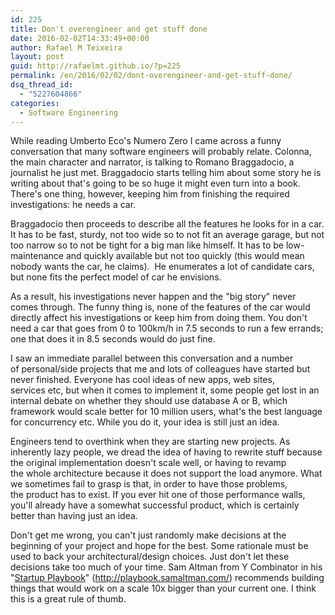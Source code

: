 ```yaml
---
id: 225
title: Don't overengineer and get stuff done
date: 2016-02-02T14:33:49+00:00
author: Rafael M Teixeira
layout: post
guid: http://rafaelmt.github.io/?p=225
permalink: /en/2016/02/02/dont-overengineer-and-get-stuff-done/
dsq_thread_id:
  - "5227604866"
categories:
  - Software Engineering
---
```

While reading Umberto Eco's Numero Zero I came across a funny conversation that many software engineers will probably relate. Colonna, the main character and narrator, is talking to Romano Braggadocio, a journalist he just met. Braggadocio starts telling him about some story he is writing about that's going to be so huge it might even turn into a book. There's one thing, however, keeping him from finishing the required investigations: he needs a car.

Braggadocio then proceeds to describe all the features he looks for in a car. It has to be fast, sturdy, not too wide so to not fit an average garage, but not too narrow so to not be tight for a big man like himself. It has to be low-maintenance and quickly available but not too quickly (this would mean nobody wants the car, he claims).  He enumerates a lot of candidate cars, but none fits the perfect model of car he envisions.

As a result, his investigations never happen and the "big story" never comes through. The funny thing is, none of the features of the car would directly affect his investigations or keep him from doing them. You don't need a car that goes from 0 to 100km/h in 7.5 seconds to run a few errands; one that does it in 8.5 seconds would do just fine.

I saw an immediate parallel between this conversation and a number of personal/side projects that me and lots of colleagues have started but never finished. Everyone has cool ideas of new apps, web sites, services etc, but when it comes to implement it, some people get lost in an internal debate on whether they should use database A or B, which framework would scale better for 10 million users, what's the best language for concurrency etc. While you do it, your idea is still just an idea.

Engineers tend to overthink when they are starting new projects. As inherently lazy people, we dread the idea of having to rewrite stuff because the original implementation doesn't scale well, or having to revamp the whole architecture because it does not support the load anymore. What we sometimes fail to grasp is that, in order to have those problems, the product has to exist. If you ever hit one of those performance walls, you'll already have a somewhat successful product, which is certainly better than having just an idea.

Don't get me wrong, you can't just randomly make decisions at the beginning of your project and hope for the best. Some rationale must be used to back your architectural/design choices. Just don't let these decisions take too much of your time. Sam Altman from Y Combinator in his "<a href="http://playbook.samaltman.com/">Startup Playbook</a>" (http://playbook.samaltman.com/) recommends building things that would work on a scale 10x bigger than your current one. I think this is a great rule of thumb.

&nbsp;

&nbsp;
